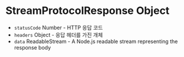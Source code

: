 # StreamProtocolResponse Object

* `statusCode` Number - HTTP 응답 코드
* `headers` Object - 응답 헤더를 가진 개체
* `data` ReadableStream - A Node.js readable stream representing the response body